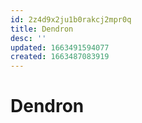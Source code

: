 ```yaml
---
id: 2z4d9x2ju1b0rakcj2mpr0q
title: Dendron
desc: ''
updated: 1663491594077
created: 1663487083919
---
```


# Dendron
